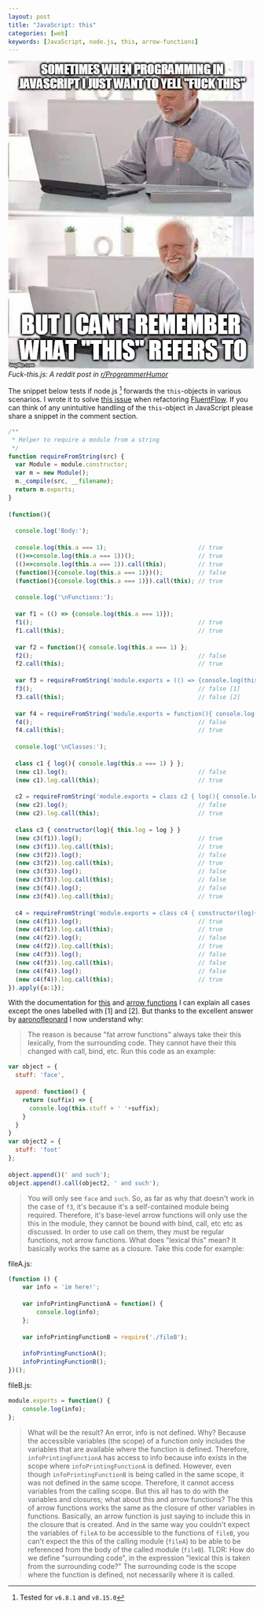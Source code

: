 ```yaml
---
layout: post
title: "JavaScript: this"
categories: [web]
keywords: [JavaScript, node.js, this, arrow-functions]
---
```


![Fuck-this.js](/static/posts/javascript-this/fuck-this.jpg)
*Fuck-this.js: A reddit post in [r/ProgrammerHumor](https://www.reddit.com/r/ProgrammerHumor/comments/b252lc/javascript_pain/)*

The snippet below tests if node.js [^1] forwards the `this`-objects in various scenarios.
I wrote it to solve [this issue](https://stackoverflow.com/questions/40135510/set-this-for-required-arrow-functions) when refactoring [FluentFlow].
If you can think of any unintuitive handling of the `this`-object in JavaScript please share a snippet in the comment section.

```javascript
/**
 * Helper to require a module from a string
 */
function requireFromString(src) {
  var Module = module.constructor;
  var m = new Module();
  m._compile(src, __filename);
  return m.exports;
}

(function(){

  console.log('Body:');

  console.log(this.a === 1);                          // true
  (()=>console.log(this.a === 1))();                  // true
  (()=>console.log(this.a === 1)).call(this);         // true
  (function(){console.log(this.a === 1)})();          // false
  (function(){console.log(this.a === 1)}).call(this); // true

  console.log('\nFunctions:');

  var f1 = (() => {console.log(this.a === 1)});
  f1();                                               // true
  f1.call(this);                                      // true

  var f2 = function(){ console.log(this.a === 1) };
  f2();                                               // false
  f2.call(this);                                      // true

  var f3 = requireFromString('module.exports = (() => {console.log(this.a === 1)});');
  f3();                                               // false [1]
  f3.call(this);                                      // false [2]

  var f4 = requireFromString('module.exports = function(){ console.log(this.a === 1) };');
  f4();                                               // false
  f4.call(this);                                      // true

  console.log('\nClasses:');

  class c1 { log(){ console.log(this.a === 1) } };
  (new c1).log();                                     // false
  (new c1).log.call(this);                            // true

  c2 = requireFromString('module.exports = class c2 { log(){ console.log(this.a === 1) } };');
  (new c2).log();                                     // false
  (new c2).log.call(this);                            // true

  class c3 { constructor(log){ this.log = log } }
  (new c3(f1)).log();                                 // true
  (new c3(f1)).log.call(this);                        // true
  (new c3(f2)).log();                                 // false
  (new c3(f2)).log.call(this);                        // true
  (new c3(f3)).log();                                 // false
  (new c3(f3)).log.call(this);                        // false
  (new c3(f4)).log();                                 // false
  (new c3(f4)).log.call(this);                        // true

  c4 = requireFromString('module.exports = class c4 { constructor(log){ this.log = log } };');
  (new c4(f1)).log();                                 // true
  (new c4(f1)).log.call(this);                        // true
  (new c4(f2)).log();                                 // false
  (new c4(f2)).log.call(this);                        // true
  (new c4(f3)).log();                                 // false
  (new c4(f3)).log.call(this);                        // false
  (new c4(f4)).log();                                 // false
  (new c4(f4)).log.call(this);                        // true
}).apply({a:1});
```

With the documentation for [this](https://developer.mozilla.org/de/docs/Web/JavaScript/Reference/Operators/this) and [arrow functions](https://developer.mozilla.org/de/docs/Web/JavaScript/Reference/Functions/Pfeilfunktionen#No_binding_of_this) I can explain all cases except the ones labelled with [1] and [2]. But thanks to the excellent answer by [aaronofleonard](https://stackoverflow.com/users/496606/aaronofleonard) I now understand why:

> The reason is because "fat arrow functions" always take their this lexically, from the surrounding code. They cannot have their this changed with call, bind, etc. Run this code as an example:

```javascript
var object = {
  stuff: 'face',

  append: function() {
    return (suffix) => {
      console.log(this.stuff + ' '+suffix);
    }
  }
}
var object2 = {
  stuff: 'foot'
};

object.append()(' and such');
object.append().call(object2, ' and such');
```

> You will only see `face` and `such`.
> So, as far as why that doesn't work in the case of `f3`, it's because it's a self-contained module being required. Therefore, it's base-level arrow functions will only use the this in the module, they cannot be bound with bind, call, etc etc as discussed. In order to use call on them, they must be regular functions, not arrow functions.
> What does "lexical this" mean? It basically works the same as a closure. Take this code for example:

fileA.js:
```javascript
(function () {
    var info = 'im here!';

    var infoPrintingFunctionA = function() {
        console.log(info);
    };

    var infoPrintingFunctionB = require('./fileB');

    infoPrintingFunctionA();
    infoPrintingFunctionB();
})();
```

fileB.js:
```javascript
module.exports = function() {
    console.log(info);
};
```

> What will be the result? An error, info is not defined. Why? Because the accessible variables (the scope) of a function only includes the variables that are available where the function is defined. Therefore, `infoPrintingFunctionA` has access to info because info exists in the scope where `infoPrintingFunctionA` is defined.
> However, even though `infoPrintingFunctionB` is being called in the same scope, it was not defined in the same scope. Therefore, it cannot access variables from the calling scope.
> But this all has to do with the variables and closures; what about this and arrow functions?
> The this of arrow functions works the same as the closure of other variables in functions. Basically, an arrow function is just saying to include this in the closure that is created. And in the same way you couldn't expect the variables of `fileA` to be accessible to the functions of `fileB`, you can't expect the this of the calling module (`fileA`) to be able to be referenced from the body of the called module (`fileB`).
> TLDR: How do we define "surrounding code", in the expression "lexical this is taken from the surrounding code?" The surrounding code is the scope where the function is defined, not necessarily where it is called.


[^1]: Tested for `v6.8.1` and `v8.15.0`

[FluentFlow]:https://github.com/Enteee/FluentFlow

